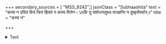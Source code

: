 +++
secondary_sources = [ "MSS_9242",]
jsonClass = "Subhaashita"
text = "कस्य न दयितं वित्तं चित्तं ह्रियते न कस्य वित्तेन।  \nकिं तु यशोधनलुब्धा वाञ्छन्ति न दुष्कृतैरर्थान्॥"
title = "कस्य न"

+++

<details><summary>Text</summary>

कस्य न दयितं वित्तं चित्तं ह्रियते न कस्य वित्तेन।  
किं तु यशोधनलुब्धा वाञ्छन्ति न दुष्कृतैरर्थान्॥
</details>
